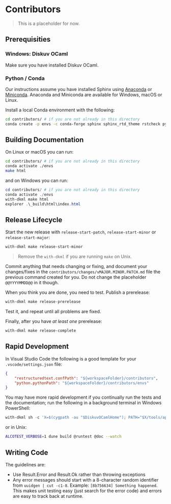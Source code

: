 # Contributors

> This is a placeholder for now.

## Prerequisities

### Windows: Diskuv OCaml

Make sure you have installed Diskuv OCaml.

### Python / Conda

Our instructions assume you have installed Sphinx using [Anaconda](https://www.anaconda.com/products/individual)
or [Miniconda](https://docs.conda.io/en/latest/miniconda.html). Anaconda and Miniconda
are available for Windows, macOS or Linux.

Install a local Conda environment with the following:

```bash
cd contributors/ # if you are not already in this directory
conda create -p envs -c conda-forge sphinx sphinx_rtd_theme rstcheck python-language-server bump2version docutils=0.16 python=3
```

## Building Documentation

On Linux or macOS you can run:

```bash
cd contributors/ # if you are not already in this directory
conda activate ./envs
make html
```

and on Windows you can run:

```powershell
cd contributors/ # if you are not already in this directory
conda activate ./envs
with-dkml make html
explorer .\_build\html\index.html
```

## Release Lifecycle

Start the new release with `release-start-patch`, `release-start-minor`
or `release-start-major`:

```powershell
with-dkml make release-start-minor
```

> Remove the `with-dkml` if you are running `make` on Unix.

Commit anything that needs changing or fixing, and document your changes/fixes in
the `contributors/changes/vMAJOR.MINOR.PATCH.md` file the previous command created
for you. Do not change the placeholder `@@YYYYMMDD@@` in it though.

When you think you are done, you need to test. Publish a prerelease:

```powershell
with-dkml make release-prerelease
```

Test it, and repeat until all problems are fixed.

Finally, after you have *at least one* prerelease:

```powershell
with-dkml make release-complete
```

## Rapid Development

In Visual Studio Code the following is a good template for your
``.vscode/settings.json`` file:

```json
{
    "restructuredtext.confPath": "${workspaceFolder}/contributors",
    "python.pythonPath": "${workspaceFolder}/contributors/envs"
}
```

You may have more rapid development if you continually run the tests and the
documentation; run the following in a background terminal in Windows PowerShell:

```powershell
with-dkml sh -c 'X=$(cygpath -au "$DiskuvOCamlHome"); PATH="$X/tools/apps:$PATH"; while true; do ALCOTEST_VERBOSE=1 dune build @runtest @doc --watch;  done'
```

or in Unix:

```bash
ALCOTEST_VERBOSE=1 dune build @runtest @doc --watch
```

## Writing Code

The guidelines are:

* Use Result.Error and Result.Ok rather than throwing exceptions
* Any error messages should start with a 8-character random identifier
  from `uuidgen | cut -c1-8`. Example: `[8b756634] Something happened`.
  This makes unit testing easy (just search for the error code) and
  errors are easy to track back at runtime.
